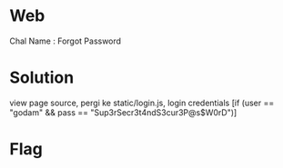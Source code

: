 # Web
Chal Name : Forgot Password

# Solution
view page source, pergi ke static/login.js, login credentials [if (user == "godam" && pass == "Sup3rSecr3t4ndS3cur3P@s$W0rD")]

# Flag
